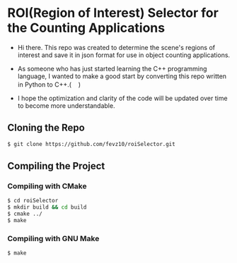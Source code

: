 # ROI(Region of Interest) Selector for the Counting Applications

- Hi there. This repo was created to determine the scene's regions of interest and save it in json format for use in object counting applications.
- As someone who has just started learning the C++ programming language, I wanted to make a good start by converting this repo written in Python to C++.([<img height="16" width="16" src="https://unpkg.com/simple-icons@v6/icons/python.svg" />](https://github.com/Acuno41/roiSelector-opencv-python))

- I hope the optimization and clarity of the code will be updated over time to become more understandable.

## Cloning the Repo
```bash
$ git clone https://github.com/fevz10/roiSelector.git
```

## Compiling the Project
### Compiling with CMake
```bash
$ cd roiSelector
$ mkdir build && cd build
$ cmake ../
$ make
```

### Compiling with GNU Make
```bash
$ make
```








